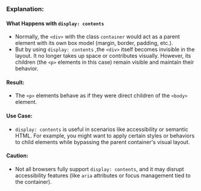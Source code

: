 ### Explanation:
#### What Happens with `display: contents`
- Normally, the `<div>` with the class `container` would act as a parent element with its own box model (margin, border, padding, etc.).
- But by using `display: contents` ,the `<div>`  itself becomes invisible in the layout. It no longer takes up space or contributes visually. However, its children (the `<p>` elements in this case) remain visible and maintain their behavior.
#### Result:
- The `<p>` elements behave as if they were direct children of the `<body>` element.
#### Use Case:
 - `display: contents` is useful in scenarios like accessibility or semantic HTML. For example, you might want to apply certain styles or behaviors to child elements while bypassing the parent container's visual layout.
 #### Caution:
- Not all browsers fully support `display: contents`, and it may disrupt accessibility features (like `aria` attributes or focus management tied to the container).
